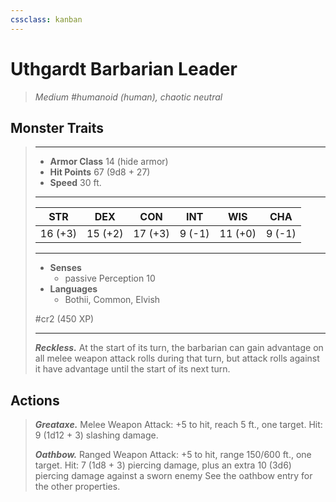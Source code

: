 ```yaml
---
cssclass: kanban
---
```


# Uthgardt Barbarian Leader
>*Medium #humanoid (human), chaotic neutral*
## Monster Traits
>___
>- **Armor Class** 14 (hide armor)
>- **Hit Points** 67 (9d8 + 27)
>- **Speed** 30 ft.
>___
>|STR|DEX|CON|INT|WIS|CHA|
>|:---:|:---:|:---:|:---:|:---:|:---:|
>|16 (+3)|15 (+2)|17 (+3)|9 (-1)|11 (+0)|9 (-1)|
>___
>- **Senses**
>	 - passive Perception 10
>- **Languages**
>	 - Bothii, Common, Elvish
>
> #cr2 (450 XP)
>___
>***Reckless.*** At the start of its turn, the barbarian can gain advantage on all melee weapon attack rolls during that turn, but attack rolls against it have advantage until the start of its next turn.  
>
## Actions
>***Greataxe.*** Melee Weapon Attack: +5 to hit, reach 5 ft., one target. Hit: 9 (1d12 + 3) slashing damage.  
>
>***Oathbow.*** Ranged Weapon Attack: +5 to hit, range 150/600 ft., one target. Hit: 7 (1d8 + 3) piercing damage, plus an extra 10 (3d6) piercing damage against a sworn enemy See the oathbow entry for the other properties.